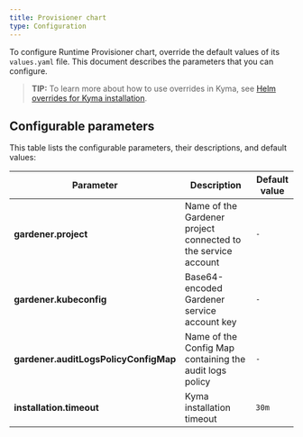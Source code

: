 ```yaml
---
title: Provisioner chart
type: Configuration
---
```


To configure Runtime Provisioner chart, override the default values of its `values.yaml` file. This document describes the parameters that you can configure.

>**TIP:** To learn more about how to use overrides in Kyma, see [Helm overrides for Kyma installation](/root/kyma#configuration-helm-overrides-for-kyma-installation).

## Configurable parameters

This table lists the configurable parameters, their descriptions, and default values:

| Parameter | Description | Default value |
|-----------|-------------|---------------|
| **gardener.project** | Name of the Gardener project connected to the service account | `-` |
| **gardener.kubeconfig** | Base64-encoded Gardener service account key | `-` |
| **gardener.auditLogsPolicyConfigMap** | Name of the Config Map containing the audit logs policy | `-` |
| **installation.timeout** | Kyma installation timeout | `30m` |
